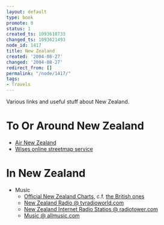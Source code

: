 ```yaml
---
layout: default
type: book
promote: 0
status: 1
created_ts: 1093618733
changed_ts: 1093621493
node_id: 1417
title: New Zealand
created: '2004-08-27'
changed: '2004-08-27'
redirect_from: []
permalink: "/node/1417/"
tags:
- Travels
---
```

Various links and useful stuff about New Zealand.
<!--break-->

# To Or Around New Zealand
* [Air New Zealand](http://www.airnewzealand.co.nz/)
* [Wises online streetmap service](http://www.wises.co.nz/)

# In New Zealand
* Music
    * [Official New Zealand Charts](http://www.rianz.org.nz/rianz/chart.asp), c.f. [the British ones](http://www.bbc.co.uk/radio1/chart/top40/)
    * [New Zealand Radio @ tvradioworld.com](http://www.tvradioworld.com/region2/nzl/Radio_TV_On_Internet.asp?m=&pos=300)
    * [New Zealand Internet Radio Statios @ radiotower.com](http://www.radiotower.com/?c_code=NZ&h_i=0&h_r=20)
    * [Music @ allmusic.com](http://www.allmusic.com/cg/amg.dll?p=amg&token=ADFEAEE47F1FDF4EA97120E5BE1369FC875AD12DF177D9A133006B7BF6941263BE2258AF72D0BD81F38E33EC1BD79B78E85210D1C9F154FCDC62713C87EBAE6A383B5B6675&sql=77:2049)

